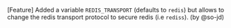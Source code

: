 [Feature] Added a variable `REDIS_TRANSPORT` (defaults to `redis`) but allows to change the redis transport protocol to secure redis (i.e `rediss`). (by @so-jd) 